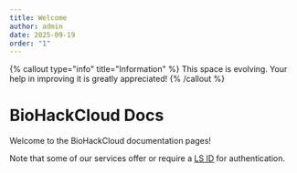 ```yaml
---
title: Welcome
author: admin
date: 2025-09-19
order: "1"
---
```


{% callout type="info" title="Information" %}
This space is evolving. Your help in improving it is greatly appreciated!
{% /callout %}

# BioHackCloud Docs

Welcome to the BioHackCloud documentation pages!
    
Note that some of our services offer or require a [LS ID](ls_login)
for authentication.
